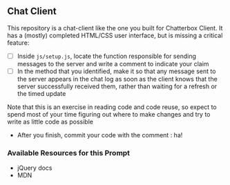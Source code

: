 ## Chat Client
This repository is a chat-client like the one you built for Chatterbox Client. It has a (mostly) completed HTML/CSS user interface, but is missing a critical feature:

* [ ] Inside `js/setup.js`, locate the function responsible for sending messages to the server and write a comment to indicate your claim
* [ ] In the method that you identified, make it so that any message sent to the server appears in the chat log as soon as the client knows that the server successfully received them, rather than waiting for a refresh or the timed update

Note that this is an exercise in reading code and code reuse, so expect to spend most of your time figuring out where to make changes and try to write as little code as possible

* After you finish, commit your code with the comment : ha!
### Available Resources for this Prompt
* jQuery docs
* MDN
